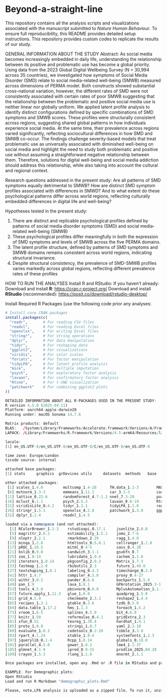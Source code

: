 # Beyond-a-straight-line
This repository contains all the analysis scripts and visualizations associated with the manuscript submitted to *Nature Human Behaviour*. To ensure full reproducibility, this README provides detailed setup instructions.
This repository provides custom codes to replicate the results of our study. 

GENERAL INFORMATION ABOUT THE STUDY
Abstract:
As social media becomes increasingly embedded in daily life, understanding the relationship between its positive and problematic use has become a global priority. Using data from the 2023 Global Digital Wellbeing Survey (N = 30,994 across 35 countries), we investigated how symptoms of Social Media Disorder (SMD) relate to social media-related well-being (SMWB) measured across dimensions of PERMA model. Both constructs showed substantial cross-national variation, however, the different rates of SMD were not consistently associated with certain rates of poor SMWB suggesting that the relationship between the problematic and positive social media use is neither linear nor globally uniform. We applied latent profile analysis to identify distinct configurations defined by specific combinations of SMD symptoms and SMWB scores. These profiles were structurally consistent across regions, suggesting shared global patterns in how individuals experience social media. At the same time, their prevalence across regions varied significantly, reflecting sociocultural differences in how SMD and SMWB co-occur. The findings challenge severity-based models that treat problematic use as universally associated with diminished well-being on social media and highlight the need to study both problematic and positive use without assuming a straightforward negative relationship between them. Therefore, solutions for digital well-being and social media addiction should address this relationship, while also taking into account the cultural and regional context.

Research questions addressed in the present study:
Are all patterns of SMD symptoms equally detrimental to SMWB? How are distinct SMD symptom profiles associated with differences in SMWD? And to what extent do these psychological patterns differ across world regions, reflecting culturally embedded differences in digital life and well-being?

Hypotheses tested in the present study:
1.	There are distinct and replicable psychological profiles defined by patterns of social media disorder symptoms (SMD) and social media-related well-being (SMWB)
2.	These psychological profiles differ meaningfully in both the expression of SMD symptoms and levels of SMWB across the five PERMA domains.
3.	The latent profile structure, defined by patterns of SMD symptoms and SMWB domains remains consistent across world regions, indicating structural invariance.
4.	Despite structural consistency, the prevalence of SMD-SMWB profiles varies markedly across global regions, reflecting different prevalence rates of these profiles

HOW TO RUN THE ANALYSES
Install R and RStudio:
If you haven't already: Download and install **R**: https://cran.r-project.org/
Download and install **RStudio** (recommended): https://posit.co/download/rstudio-desktop/

Install Required R Packages (use the following code prior any analyses:
```r
# Install core CRAN packages
install.packages(c(
  "readr",       # For reading CSV files
  "readxl",      # For reading Excel files
  "openxlsx",    # For writing Excel files
  "stringr",     # For string operations
  "dplyr",       # For data manipulation
  "tidyr",       # For reshaping data
  "ggplot2",     # For visualizations
  "viridis",     # For color scales
  "forcats",     # For factor manipulation
  "tidyLPA",     # For latent profile analysis
  "mice",        # For multiple imputation
  "psych",       # For exploratory factor analysis
  "lavaan",      # For confirmatory factor analysis
  "Rtsne",       # For t-SNE visualization
  "patchwork"    # For combining ggplot2 plots
))

DETAILED INFORMATION ABOUT ALL R-PACKAGES USED IN THE PRESENT STUDY:
R version 4.5.0 (2025-04-11)
Platform: aarch64-apple-darwin20
Running under: macOS Sonoma 14.7.6

Matrix products: default
BLAS:   /System/Library/Frameworks/Accelerate.framework/Versions/A/Frameworks/vecLib.framework/Versions/A/libBLAS.dylib 
LAPACK: /Library/Frameworks/R.framework/Versions/4.5-arm64/Resources/lib/libRlapack.dylib;  LAPACK version 3.12.1

locale:
[1] en_US.UTF-8/en_US.UTF-8/en_US.UTF-8/C/en_US.UTF-8/en_US.UTF-8

time zone: Europe/London
tzcode source: internal

attached base packages:
[1] stats     graphics  grDevices utils     datasets  methods   base     

other attached packages:
 [1] scales_1.4.0         multcomp_1.4-28      TH.data_1.1-3        MASS_7.3-65          survival_3.8-3      
 [6] mvtnorm_1.3-3        emmeans_1.11.1       car_3.1-3            carData_3.0-5        caret_7.0-1         
[11] lattice_0.22-6       randomForest_4.7-1.2 nnet_7.3-20          purrr_1.0.4          broom_1.0.8         
[16] mclust_6.1.1         psych_2.5.3          lavaan_0.6-19        Rtsne_0.17           viridis_0.6.5       
[21] viridisLite_0.4.2    tidyr_1.3.1          tidyLPA_1.1.0        readr_2.1.5          mice_3.17.0         
[26] stringr_1.5.1        openxlsx_4.2.8       patchwork_1.3.0      ggplot2_3.5.2        forcats_1.0.0       
[31] dplyr_1.1.4          readxl_1.4.5        

loaded via a namespace (and not attached):
  [1] RColorBrewer_1.1-3    rstudioapi_0.17.1     jsonlite_2.0.0        shape_1.4.6.1        
  [5] magrittr_2.0.3        estimability_1.5.1    jomo_2.7-6            farver_2.1.2         
  [9] nloptr_2.2.1          rmarkdown_2.29        ragg_1.4.0            vctrs_0.6.5          
 [13] minqa_1.2.8           htmltools_0.5.8.1     cellranger_1.1.0      Formula_1.2-5        
 [17] pROC_1.18.5           mitml_0.4-5           sass_0.4.10           parallelly_1.44.0    
 [21] bslib_0.9.0           sandwich_3.1-1        gsubfn_0.7            plyr_1.8.9           
 [25] zoo_1.8-14            lubridate_1.9.4       cachem_1.1.0          lifecycle_1.0.4      
 [29] iterators_1.0.14      pkgconfig_2.0.3       Matrix_1.7-3          R6_2.6.1             
 [33] fastmap_1.2.0         rbibutils_2.3         future_1.49.0         digest_0.6.37        
 [37] textshaping_1.0.1     labeling_0.4.3        timechange_0.3.0      abind_1.4-8          
 [41] httr_1.4.7            compiler_4.5.0        proxy_0.4-27          bit64_4.6.0-1        
 [45] withr_3.0.2           pander_0.6.6          backports_1.5.0       fastDummies_1.7.5    
 [49] pan_1.9               lava_1.8.1            GPArotation_2025.3-1  ModelMetrics_1.2.2.2 
 [53] tools_4.5.0           pbivnorm_0.6.0        MplusAutomation_1.1.1 zip_2.3.2            
 [57] future.apply_1.11.3   glue_1.8.0            quadprog_1.5-8        nlme_3.1-168         
 [61] grid_4.5.0            checkmate_2.3.2       reshape2_1.4.4        generics_0.1.4       
 [65] recipes_1.3.1         gtable_0.3.6          tzdb_0.5.0            class_7.3-23         
 [69] data.table_1.17.2     hms_1.1.3             foreach_1.5.2         pillar_1.10.2        
 [73] vroom_1.6.5           splines_4.5.0         bit_4.6.0             tidyselect_1.2.1     
 [77] knitr_1.50            reformulas_0.4.1      gridExtra_2.3         stats4_4.5.0         
 [81] xfun_0.52             texreg_1.39.4         hardhat_1.4.1         timeDate_4041.110    
 [85] proto_1.0.0           stringi_1.8.7         yaml_2.3.10           boot_1.3-31          
 [89] evaluate_1.0.3        codetools_0.2-20      tibble_3.3.0          cli_3.6.5            
 [93] rpart_4.1.24          xtable_1.8-4          systemfonts_1.2.3     Rdpack_2.6.4         
 [97] jquerylib_0.1.4       Rcpp_1.0.14           globals_0.18.0        coda_0.19-4.1        
[101] parallel_4.5.0        gower_1.0.2           lme4_1.1-37           listenv_0.9.1        
[105] glmnet_4.1-9          ipred_0.9-15          prodlim_2025.04.28    e1071_1.7-16         
[109] crayon_1.5.3          rlang_1.1.6           mnormt_2.1.1         

Once packages are installed, open any .Rmd or .R file in RStudio and press Ctrl+Shift+Enter (or Cmd+Shift+Enter on Mac) to run the code. Each script is self-contained and commented to guide you through what it does.

EXAMPLE: For Demographic plots:
Open RStudio
Load and run R Markdown "demographic_plots.Rmd"

Please, note,LPA analysis is uploaded as a zipped file. To run it, unzipp it first. To complete the LPA.Rmd file, allow for 5 hours (due to bootsrapping procedures)

